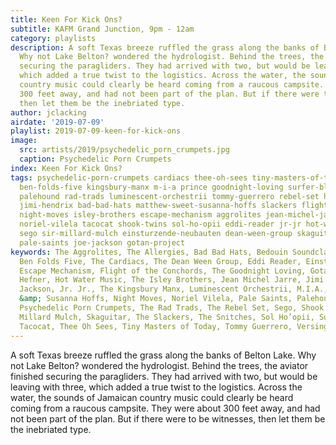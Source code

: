 ```yaml
---
title: Keen For Kick Ons?
subtitle: KAFM Grand Junction, 9pm - 12am
category: playlists
description: A soft Texas breeze ruffled the grass along the banks of Belton Lake.
  Why not Lake Belton? wondered the hydrologist. Behind the trees, the aviator finished
  securing the paragliders. They had arrived with two, but would be leaving with three,
  which added a true twist to the logistics. Across the water, the sounds of Jamaican
  country music could clearly be heard coming from a raucous campsite. They were about
  300 feet away, and had not been part of the plan. But if there were to be witnesses,
  then let them be the inebriated type.
author: jclacking
airdate: '2019-07-09'
playlist: 2019-07-09-keen-for-kick-ons
image:
  src: artists/2019/psychedelic_porn_crumpets.jpg
  caption: Psychedelic Porn Crumpets
index: Keen For Kick Ons?
tags: psychedelic-porn-crumpets cardiacs thee-oh-sees tiny-masters-of-today versing
  ben-folds-five kingsbury-manx m-i-a prince goodnight-loving surfer-blood allergies
  palehound rad-trads luminescent-orchestrii tommy-guerrero rebel-set hefner bedouin-soundclash
  jimi-hendrix bad-bad-hats matthew-sweet-susanna-hoffs slackers flight-of-conchords
  night-moves isley-brothers escape-mechanism aggrolites jean-michel-jarre snitches
  noriel-vilela tacocat shook-twins sol-ho-opii eddi-reader jr-jr hot-water-music
  sego sir-millard-mulch einsturzende-neubauten dean-ween-group skaguitar bells-atlas
  pale-saints joe-jackson gotan-project
keywords: The Aggrolites, The Allergies, Bad Bad Hats, Bedouin Soundclash, Bells Atlas,
  Ben Folds Five, The Cardiacs, The Dean Ween Group, Eddi Reader, Einstürzende Neubauten,
  Escape Mechanism, Flight of the Conchords, The Goodnight Loving, Gotan Project,
  Hefner, Hot Water Music, The Isley Brothers, Jean Michel Jarre, Jimi Hendrix, Joe
  Jackson, Jr. Jr., The Kingsbury Manx, Luminescent Orchestrii, M.I.A., Matthew Sweet
  &amp; Susanna Hoffs, Night Moves, Noriel Vilela, Pale Saints, Palehound, Prince,
  Psychedelic Porn Crumpets, The Rad Trads, The Rebel Set, Sego, Shook Twins, Sir
  Millard Mulch, Skaguitar, The Slackers, The Snitches, Sol Ho’opii, Surfer Blood,
  Tacocat, Thee Oh Sees, Tiny Masters of Today, Tommy Guerrero, Versing
---
```

A soft Texas breeze ruffled the grass along the banks of Belton Lake. Why not Lake Belton? wondered the hydrologist. Behind the trees, the aviator finished securing the paragliders. They had arrived with two, but would be leaving with three, which added a true twist to the logistics. Across the water, the sounds of Jamaican country music could clearly be heard coming from a raucous campsite. They were about 300 feet away, and had not been part of the plan. But if there were to be witnesses, then let them be the inebriated type.
